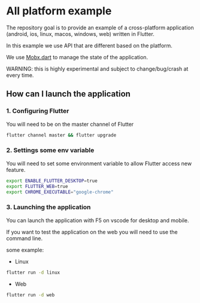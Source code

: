 # All platform example

The repository goal is to provide an example of a cross-platform application (android, ios, linux, macos, windows, web) written in Flutter.

In this example we use API that are different based on the platform.

We use [Mobx.dart](https://pub.dev/packages/mobx) to manage the state of the application.

WARNING: this is highly experimental and subject to change/bug/crash at every time.

## How can I launch the application

### 1. Configuring Flutter

You will need to be on the master channel of Flutter

```sh
flutter channel master && flutter upgrade
```

### 2. Settings some env variable

You will need to set some environment variable to allow Flutter access new feature.

```sh
export ENABLE_FLUTTER_DESKTOP=true
export FLUTTER_WEB=true
export CHROME_EXECUTABLE="google-chrome"
```

### 3. Launching the application

You can launch the application with F5 on vscode for desktop and mobile.

If you want to test the application on the web you will need to use the command line.

some example:

- Linux
```sh
flutter run -d linux
```

- Web
```sh
flutter run -d web
```